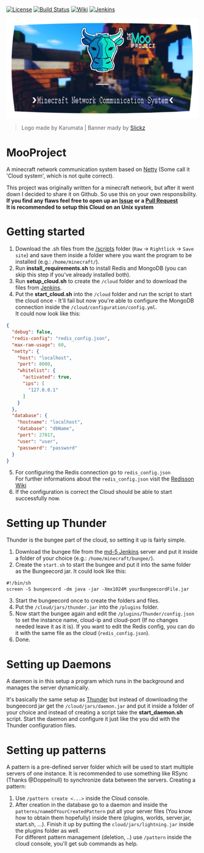 [![License](https://img.shields.io/badge/license-GPLv2-blue.svg)](https://github.com/Superioz/MooProject/blob/master/LICENSE) [![Build Status](https://travis-ci.org/Superioz/MooProject.svg?branch=master)](https://travis-ci.org/Superioz/MooProject) [![Wiki](https://img.shields.io/badge/wiki-click%20here-%2333bbff.svg)](https://github.com/Superioz/MooProject/wiki) [![Jenkins](https://img.shields.io/badge/jenkins-click%20here-b21a1a.svg)](http://ci.superioz.de:8080/job/MooProject/)

![Logo](/.github/assets/moo_banner_new.png "Logo")
> Logo made by Karumata | Banner mady by [Slickz](https://www.youtube.com/SlickzDE)

# MooProject
A minecraft network communication system based on [Netty](https://github.com/netty) (Some call it 'Cloud system', which is not quite correct).

This project was originally written for a minecraft network, but after it went down I decided to share it on Github. So use this on your own responsibility.  
**If you find any flaws feel free to open up an [Issue](https://github.com/Superioz/MooProject/issues/new) or a [Pull Request](https://github.com/Superioz/MooProject/compare)**  
**It is recommended to setup this Cloud on an Unix system**

# Getting started
1. Download the .sh files from the [/scripts](https://github.com/Superioz/MooProject/tree/master/.github/scripts) folder (`Raw` -> `Rightlick` -> `Save site`) and save them inside a folder where you want the program to be installed (e.g.: `/home/minecraft/`).  
2. Run **install_requirements.sh** to install Redis and MongoDB (you can skip this step if you've already installed both).
3. Run **setup_cloud.sh** to create the `/cloud` folder and to download the files from [Jenkins](http://ci.superioz.de:8080/job/MooProject/).
4. Put the **start_cloud.sh** into the `/cloud` folder and run the script to start the cloud once - It'll fail but now you're able to configure the MongoDB connection inside the `/cloud/configuration/config.yml`.  
It could now look like this:
```JSON
{
  "debug": false,
  "redis-config": "redis_config.json",
  "max-ram-usage": 60,
  "netty": {
    "host": "localhost",
    "port": 8000,
    "whitelist": {
      "activated": true,
      "ips": [
        "127.0.0.1"
      ]
    }
  },
  "database": {
    "hostname": "localhost",
    "database": "dbName",
    "port": 27017,
    "user": "user",
    "password": "password"
  }
}
```
5. For configuring the Redis connection go to `redis_config.json`  
For further informations about the `redis_config.json` visit the [Redisson Wiki](https://github.com/redisson/redisson/wiki/2.-Configuration)  
6. If the configuration is correct the Cloud should be able to start successfully now.

# <a name="thunder"></a>Setting up Thunder
Thunder is the bungee part of the cloud, so setting it up is fairly simple.
1. Download the bungee file from the [md-5 Jenkins](https://ci.md-5.net/job/BungeeCord/) server and put it inside a folder of your choice (e.g.: `/home/minecraft/bungee/`).
2. Create the `start.sh` to start the bungee and put it into the same folder as the Bungeecord jar.
  It could look like this:
```SH
#!/bin/sh
screen -S bungeecord -dm java -jar -Xmx1024M yourBungeecordFile.jar
```
3. Start the bungeecord once to create the folders and files.
4. Put the `/cloud/jars/thunder.jar` into the `/plugins` folder.
5. Now start the bungee again and edit the `/plugins/Thunder/config.json` to set the instance name, cloud-ip and cloud-port (If no changes needed leave it as it is). If you want to edit the Redis config, you can do it with the same file as the cloud (`redis_config.json`).
6. Done.

# Setting up Daemons
A daemon is in this setup a program which runs in the background and manages the server dynamically.  

It's basically the same setup as [Thunder](#thunder) but instead of downloading the bungeecord jar get the `/cloud/jars/daemon.jar` and put it inside a folder of your choice and instead of creating a script take the **start_daemon.sh** script. Start the daemon and configure it just like the you did with the Thunder configuration files.

# Setting up patterns
A pattern is a pre-defined server folder which will be used to start multiple servers of one instance. It is recommended to use something like RSync (Thanks @Doppelnull) to synchronize data between the servers. Creating a pattern:
1. Use `/pattern create <...>` inside the Cloud console.
2. After creation in the database go to a daemon and inside the `patterns/nameOfYourCreatedPattern` put all your server files (You know how to obtain them hopefully) inside there (plugins, worlds, server.jar, start.sh, ...). Finish it up by putting the `cloud/jars/lightning.jar` inside the plugins folder as well.  
For different pattern management (deletion, ..) use `/pattern` inside the cloud console, you'll get sub commands as help.

